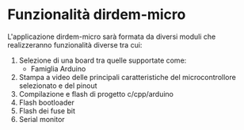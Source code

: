 # Funzionalità dirdem-micro

L'applicazione dirdem-micro sarà formata da diversi moduli che realizzeranno funzionalità diverse tra cui:

1. Selezione di una board tra quelle supportate come:
   - Famiglia Arduino
2. Stampa a video delle principali caratteristiche del microcontrollore selezionato e del pinout
3. Compilazione e flash di progetto c/cpp/arduino
4. Flash bootloader
5. Flash dei fuse bit
6. Serial monitor


